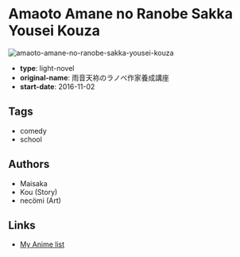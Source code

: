# Amaoto Amane no Ranobe Sakka Yousei Kouza

![amaoto-amane-no-ranobe-sakka-yousei-kouza](https://cdn.myanimelist.net/images/manga/2/184325.jpg)

-   **type**: light-novel
-   **original-name**: 雨音天袮のラノベ作家養成講座
-   **start-date**: 2016-11-02

## Tags

-   comedy
-   school

## Authors

-   Maisaka
-   Kou (Story)
-   necömi (Art)

## Links

-   [My Anime list](https://myanimelist.net/manga/101812/Amaoto_Amane_no_Ranobe_Sakka_Yousei_Kouza)
